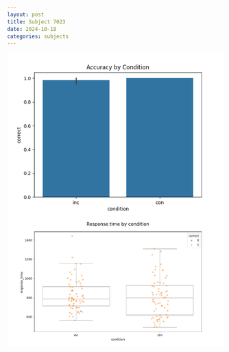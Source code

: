 ```yaml
---
layout: post
title: Subject 7023
date: 2024-10-18
categories: subjects
---
```


![](data/7023/run-8/7023_NF_acc.png)
![](data/7023/run-8/7023_NF_rt.png)
